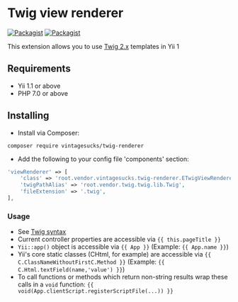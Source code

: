 # Twig view renderer
[![Packagist](https://img.shields.io/packagist/v/vintagesucks/twig-renderer.svg)](https://packagist.org/packages/vintagesucks/twig-renderer) [![Packagist](https://img.shields.io/packagist/dt/vintagesucks/twig-renderer.svg)](https://packagist.org/packages/vintagesucks/twig-renderer)

This extension allows you to use [Twig 2.x](https://twig.symfony.com/) templates in Yii 1

## Requirements
* Yii 1.1 or above
* PHP 7.0 or above

## Installing

* Install via Composer:

`composer require vintagesucks/twig-renderer`

* Add the following to your config file 'components' section:

```php
'viewRenderer' => [
    'class' => 'root.vendor.vintagesucks.twig-renderer.ETwigViewRenderer',
    'twigPathAlias' => 'root.vendor.twig.twig.lib.Twig',
    'fileExtension' => '.twig',
],
```

### Usage
* See [Twig syntax](https://twig.symfony.com/doc/2.x/templates.html)
* Current controller properties are accessible via `{{ this.pageTitle }}`
* `Yii::app()` object is accessible via `{{ App }}` (Example: `{{ App.name }}`)
* Yii's core static classes (CHtml, for example) are accessible via `{{ C.ClassNameWithoutFirstC.Method }}` (Example: `{{ C.Html.textField(name,'value') }}`)
* To call functions or methods which return non-string results wrap these calls in a `void` function: `{{ void(App.clientScript.registerScriptFile(...)) }}`
